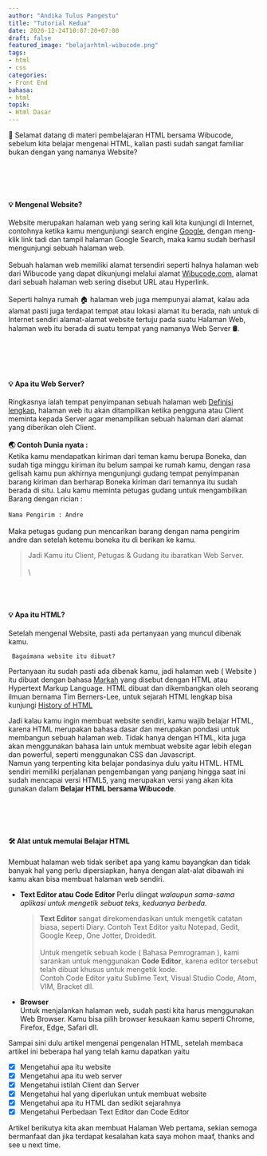 ```yaml
---
author: "Andika Tulus Pangestu"
title: "Tutorial Kedua"
date: 2020-12-24T10:07:20+07:00
draft: false
featured_image: "belajarhtml-wibucode.png"
tags: 
- html
- css
categories:
- Front End
bahasa:
- html
topik:
- Html Dasar
---
```


👋 Selamat datang di materi pembelajaran HTML bersama Wibucode, sebelum kita belajar mengenai HTML, kalian pasti sudah sangat familiar bukan dengan yang namanya Website? 
\
\
\
<br/>
<br/>

#### 💡 **Mengenal Website?**
Website merupakan halaman web yang sering kali kita kunjungi di Internet, contohnya ketika kamu mengunjungi search engine [Google](https://google.com), dengan meng-klik link tadi dan tampil halaman Google Search, maka kamu sudah berhasil mengunjungi sebuah halaman web.
\
\
Sebuah halaman web memiliki alamat tersendiri seperti halnya halaman web dari Wibucode yang dapat dikunjungi melalui alamat [Wibucode.com](wibucode.com), alamat dari sebuah halaman web sering disebut URL atau Hyperlink.
\
\
Seperti halnya rumah 🏠 halaman web juga mempunyai alamat, kalau ada alamat pasti juga terdapat tempat atau lokasi alamat itu berada, nah untuk di Internet sendiri alamat-alamat website tertuju pada suatu Halaman Web, halaman web itu berada di suatu tempat yang namanya Web Server 🛢.
\
\
\
<br/>
<br/>

#### 💡 **Apa itu Web Server?**
Ringkasnya ialah tempat penyimpanan sebuah halaman web [Definisi lengkap](https://idwebhost.com/blog/apa-yang-dimaksud-dengan-server/), halaman web itu akan ditampilkan ketika pengguna atau Client meminta kepada Server agar menampilkan sebuah halaman dari alamat yang diberikan oleh Client.
\
\
**🌏 Contoh Dunia nyata :** \
Ketika kamu mendapatkan kiriman dari teman kamu berupa Boneka, dan sudah tiga minggu kiriman itu belum sampai ke rumah kamu, dengan rasa gelisah kamu pun akhirnya mengunjungi gudang tempat penyimpanan barang kiriman dan berharap Boneka kiriman dari temannya itu sudah berada di situ.
Lalu kamu meminta petugas gudang untuk mengambilkan Barang dengan rician : 
\
\
`Nama Pengirim : Andre`
\
\
Maka petugas gudang pun mencarikan barang dengan nama pengirim andre dan setelah ketemu boneka itu di berikan ke kamu.

> Jadi Kamu itu Client, Petugas & Gudang itu ibaratkan Web Server.
\
\
\
<br/>
<br/>

#### 💡 **Apa itu HTML?**

Setelah mengenal Website, pasti ada pertanyaan yang muncul dibenak kamu.

`` Bagaimana website itu dibuat?``

Pertanyaan itu sudah pasti ada dibenak kamu, jadi halaman web ( Website ) itu dibuat dengan bahasa [Markah](https://jagokata.com/arti-kata/markah.html) yang disebut dengan HTML atau Hypertext Markup Language.
HTML dibuat dan dikembangkan oleh seorang ilmuan bernama Tim Berners-Lee, untuk sejarah HTML lengkap bisa kunjungi [History of HTML](https://www.washington.edu/accesscomputing/webd2/student/unit1/module3/html_history.html#:~:text=The%20first%20version%20of%20HTML,HTML%20as%20an%20XML%20language.)

Jadi kalau kamu ingin membuat website sendiri, kamu wajib belajar HTML, karena HTML merupakan bahasa dasar dan merupakan pondasi untuk membangun sebuah halaman web. Tidak hanya dengan HTML, kita juga akan menggunakan bahasa lain untuk membuat website agar lebih elegan dan powerful, seperti menggunakan CSS dan Javascript.
\
Namun yang terpenting kita belajar pondasinya dulu yaitu HTML.
HTML sendiri memiliki perjalanan pengembangan yang panjang hingga saat ini sudah mencapai versi HTML5, yang merupakan versi yang akan kita gunakan dalam **Belajar HTML bersama Wibucode**.
\
\
\
<br/>
<br/>

#### **🛠 Alat untuk memulai Belajar HTML**
Membuat halaman web tidak seribet apa yang kamu bayangkan dan tidak banyak hal yang perlu dipersiapkan, hanya dengan alat-alat dibawah ini kamu akan bisa membuat halaman web sendiri.

* **Text Editor atau Code Editor**
  Perlu diingat *walaupun sama-sama aplikasi untuk mengetik sebuat teks, keduanya berbeda.*
  > **Text Editor** sangat direkomendasikan untuk mengetik catatan biasa, seperti Diary.
  Contoh Text Editor yaitu Notepad, Gedit, Google Keep, One Jotter, Droidedit.
  \
  \
  > Untuk mengetik sebuah kode ( Bahasa Pemrograman ), kami sarankan untuk menggunakan **Code Editor**, karena editor tersebut telah dibuat khusus untuk mengetik kode. \
  Contoh Code Editor yaitu Sublime Text, Visual Studio Code, Atom, VIM, Bracket dll.

* **Browser** \
  Untuk menjalankan halaman web, sudah pasti kita harus menggunakan Web Browser.
  Kamu bisa pilih browser kesukaan kamu seperti Chrome, Firefox, Edge, Safari dll.

Sampai sini dulu artikel mengenai pengenalan HTML, setelah membaca artikel ini beberapa hal yang telah kamu dapatkan yaitu 


- [x] Mengetahui apa itu website 
- [x] Mengetahui apa itu web server 
- [x] Mengetahui istilah Client dan Server 
- [x] Mengetahui hal yang diperlukan untuk membuat website 
- [x] Mengetahui apa itu HTML dan sedikit sejarahnya 
- [x] Mengetahui Perbedaan Text Editor dan Code Editor

Artikel berikutya kita akan membuat Halaman Web pertama, sekian semoga bermanfaat dan jika terdapat kesalahan kata saya mohon maaf, thanks and see u next time.